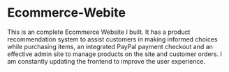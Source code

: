 # Ecommerce-Webite
This is an complete Ecommerce Website I built. It has a product recommendation system to assist customers in making informed choices while purchasing items, an integrated PayPal payment checkout and an effective admin site to manage products on the site and customer orders.
I am constantly updating the frontend to improve the user experience.
